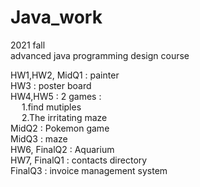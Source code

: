 # Java_work
2021 fall
<br>
advanced java programming design course

HW1,HW2, MidQ1 : painter<br>
HW3 : poster board<br>
HW4,HW5 : 2 games : <br>
&emsp; 1.find mutiples<br>
&emsp; 2.The irritating maze<br>
MidQ2 : Pokemon game<br>
MidQ3 : maze<br>
HW6, FinalQ2 : Aquarium<br>
HW7, FinalQ1 : contacts directory<br>
FinalQ3 : invoice management system
